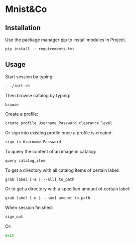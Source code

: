 # Mnist&Co


## Installation

Use the package manager [pip](https://pip.pypa.io/en/stable/) to install modules in Project.

```bash
pip install -r requirements.txt
```

## Usage

Start session by typing:

```bash
. ./init.sh
```

Then browse catalog by typing:

```bash
browse
```

Create a profile:

```bash
create_profile Username Password clearance_level
```

Or sign into existing profile once a profile is created:

```bash
sign_in Username Password
```

To query the content of an image in catalog:

```bash
query catalog_item
```

To get a directory with all catalog items of certain label:

```grab
grab label [-a | --all] to_path
```

Or to get a directory with a specified amount of certain label:

```bash
grab label [-n | --num] amount to_path
```

When session finished:

```bash
sign_out
```

Or:

```bash
exit
```
